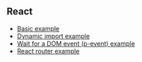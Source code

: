 ## React

- [Basic example](https://github.com/xtuc/async-reactor/tree/master/examples/React-basic)
- [Dynamic import example](https://github.com/xtuc/async-reactor/tree/master/examples/React-dynamic-import)
- [Wait for a DOM event (p-event) example](https://github.com/xtuc/async-reactor/tree/master/examples/React-p-event)
- [React router example](https://github.com/xtuc/async-reactor/tree/master/examples/React-router)
